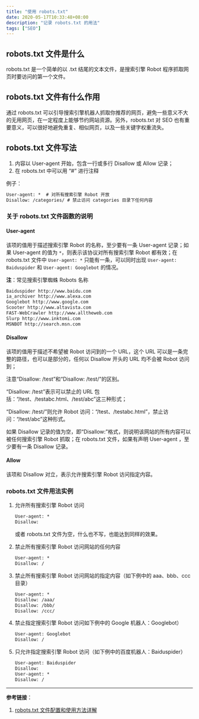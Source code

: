 ```yaml
---
title: "使用 robots.txt"
date: 2020-05-17T10:33:48+08:00
description: "记录 robots.txt 的用法"
tags: ["SEO"]
---
```


## robots.txt 文件是什么

robots.txt 是一个简单的以 .txt 结尾的文本文件，是搜索引擎 Robot 程序抓取网页时要访问的第一个文件。

## robots.txt 文件有什么作用

通过 robots.txt 可以引导搜索引擎机器人抓取你推荐的网页，避免一些意义不大的无用网页，在一定程度上能够节约网站资源。另外，robots.txt 对 SEO 也有重要意义，可以很好地避免重复、相似网页，以及一些关键字权重流失。

## robots.txt 文件写法

1. 内容以 User-agent 开始，包含一行或多行 Disallow 或 Allow 记录；
2. 在 robots.txt 中可以用 “#” 进行注释

例子：

```txt
User-agent: *  # 对所有搜索引擎 Robot 开放
Disallow: /categories/ # 禁止访问 categories 目录下任何内容
```

### 关于 robots.txt 文件函数的说明

#### User-agent

该项的值用于描述搜索引擎 Robot 的名称，至少要有一条 User-agent 记录；如果 User-agent 的值为 `*`，则表示该协议对所有搜索引擎 Robot 都有效；在 robots.txt 文件中 `User-agent: *` 只能有一条，可以同时出现 `User-agent: Baiduspider` 和 `User-agent: Googlebot` 的情况。

**注**：常见搜索引擎蜘蛛 Robots 名称

```txt
Baiduspider http://www.baidu.com
ia_archiver http://www.alexa.com
Googlebot http://www.google.com
Scooter http://www.altavista.com
FAST-WebCrawler http://www.alltheweb.com
Slurp http://www.inktomi.com
MSNBOT http://search.msn.com
```

#### Disallow

该项的值用于描述不希望被 Robot 访问到的一个 URL，这个 URL 可以是一条完整的路径，也可以是部分的，任何以 Disallow 开头的 URL 均不会被 Robot 访问到；

注意“Disallow: /test”和“Disallow: /test/”的区别。

“Disallow: /test”表示可以禁止的 URL 包括：“/test、/testabc.html、/test/abc”这三种形式；

“Disallow: /test/”则允许 Robot 访问：“/test、/testabc.html”，禁止访问：“/test/abc”这种形式。

如果 Disallow 记录的值为空，即“Disallow:”格式，则说明该网站的所有内容可以被任何搜索引擎 Robot 抓取；在 robots.txt 文件，如果有声明 User-agent ，至少要有一条 Disallow 记录。

#### Allow

该项和 Disallow 对立，表示允许搜索引擎 Robot 访问指定内容。

### robots.txt 文件用法实例

1. 允许所有搜索引擎 Robot 访问

   ```txt
   User-agent: *
   Disallow:
   ```

   或者 robots.txt 文件为空，什么也不写，也能达到同样的效果。

2. 禁止所有搜索引擎 Robot 访问网站的任何内容

   ```txt
   User-agent: *
   Disallow: /
   ```

3. 禁止所有搜索引擎 Robot 访问网站的指定内容（如下例中的 aaa、bbb、ccc 目录）

   ```txt
   User-agent: *
   Disallow: /aaa/
   Disallow: /bbb/
   Disallow: /ccc/
   ```

4. 禁止指定搜索引擎 Robot 访问如下例中的 Google 机器人：Googlebot）

   ```txt
   User-agent: Googlebot
   Disallow: /
   ```

5. 只允许指定搜索引擎 Robot 访问（如下例中的百度机器人：Baiduspider）

   ```txt
   User-agent: Baiduspider
   Disallow:
   User-agent: *
   Disallow: /
   ```

---

**参考链接**：

1. [robots.txt 文件配置和使用方法详解](https://www.cnblogs.com/Gbeniot/p/4088980.html)
